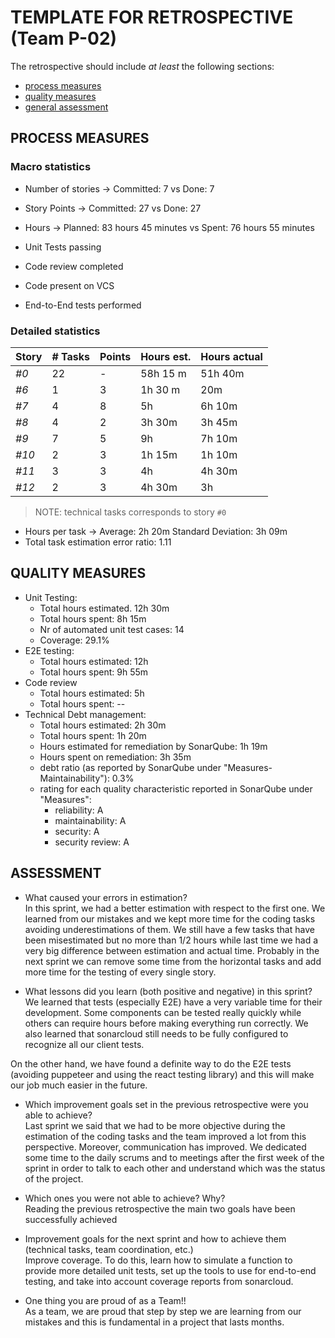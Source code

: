 TEMPLATE FOR RETROSPECTIVE (Team P-02)
=====================================

The retrospective should include _at least_ the following
sections:

- [process measures](#process-measures)
- [quality measures](#quality-measures)
- [general assessment](#assessment)

## PROCESS MEASURES 

### Macro statistics

- Number of stories → Committed: 7 vs Done: 7
- Story Points → Committed: 27 vs Done: 27

- Hours → Planned: 83 hours 45 minutes vs Spent: 76 hours 55 minutes
 
- Unit Tests passing
- Code review completed
- Code present on VCS
- End-to-End tests performed


### Detailed statistics

| Story  | # Tasks | Points | Hours est. | Hours actual |
|--------|---------|--------|------------|--------------|
| _#0_   |    22   |    -   |  58h 15 m  |     51h 40m  |
| _#6_   |    1    |    3   |   1h 30 m  |      20m     |  
| _#7_   |    4    |    8   |     5h     |    6h 10m    |
| _#8_   |    4    |    2   |  3h 30m    |      3h 45m  |
| _#9_   |    7    |    5   |     9h     |    7h 10m    |
| _#10_  |    2    |    3   |     1h 15m |     1h 10m   |
| _#11_  |    3    |    3   |     4h     |    4h 30m    |
| _#12_  |    2    |    3   |    4h 30m  |        3h    |

> NOTE: technical tasks corresponds to story `#0`


- Hours per task → Average: 2h 20m Standard Deviation: 3h 09m
- Total task estimation error ratio: 1.11

  
## QUALITY MEASURES 

- Unit Testing:
  - Total hours estimated. 12h 30m
  - Total hours spent: 8h 15m
  - Nr of automated unit test cases: 14 
  - Coverage: 29.1%
- E2E testing:
  - Total hours estimated: 12h
  - Total hours spent: 9h 55m
- Code review 
  - Total hours estimated: 5h
  - Total hours spent: --
- Technical Debt management:
  - Total hours estimated: 2h 30m
  - Total hours spent: 1h 20m
  - Hours estimated for remediation by SonarQube: 1h 19m
  - Hours spent on remediation: 3h 35m 
  - debt ratio (as reported by SonarQube under "Measures-Maintainability"): 0.3%
  - rating for each quality characteristic reported in SonarQube under "Measures":
     - reliability: A
     - maintainability: A
     - security: A
     - security review: A
  


## ASSESSMENT

- What caused your errors in estimation?<br/>
In this sprint, we had a better estimation with respect to the first one. We learned from our mistakes and we kept more time for the coding tasks avoiding underestimations of them. We still have a few tasks that have been misestimated but no more than 1/2 hours while last time we had a very big difference between estimation and actual time. Probably in the next sprint we can remove some time from the horizontal tasks and add more time for the testing of every single story.


- What lessons did you learn (both positive and negative) in this sprint?<br/>
We learned that tests (especially E2E) have a very variable time for their development. Some components can be tested really quickly while others can require hours before making everything run correctly. We also learned that sonarcloud still needs to be fully configured to recognize all our client tests.

On the other hand, we have found a definite way to do the E2E tests (avoiding puppeteer and using the react testing library) and this will make our job much easier in the future.


- Which improvement goals set in the previous retrospective were you able to achieve? <br/>
Last sprint we said that we had to be more objective during the estimation of the coding tasks and the team improved a lot from this perspective. Moreover, communication has improved. We dedicated some time to the daily scrums and to meetings after the first week of the sprint in order to talk to each other and understand which was the status of the project.  

- Which ones you were not able to achieve? Why?<br/>
Reading the previous retrospective the main two goals have been successfully achieved

- Improvement goals for the next sprint and how to achieve them (technical tasks, team coordination, etc.)<br/>
Improve coverage. To do this, learn how to simulate a function to provide more detailed unit tests, set up the tools to use for end-to-end testing, and take into account coverage reports from sonarcloud.

- One thing you are proud of as a Team!!<br/>
As a team, we are proud that step by step we are learning from our mistakes and this is fundamental in a project that lasts months.

